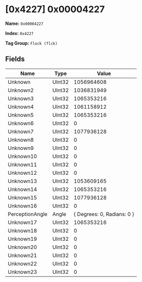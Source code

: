# [0x4227] 0x00004227

**Name:** ```0x00004227```

**Index:** ```0x4227```

**Tag Group:** ```Flock (flck)```

## Fields

Name	| Type	| Value
---	|---	|---	|
Unknown	|UInt32	|1056964608
Unknown2	|UInt32	|1036831949
Unknown3	|UInt32	|1065353216
Unknown4	|UInt32	|1061158912
Unknown5	|UInt32	|1065353216
Unknown6	|UInt32	|0
Unknown7	|UInt32	|1077936128
Unknown8	|UInt32	|0
Unknown9	|UInt32	|0
Unknown10	|UInt32	|0
Unknown11	|UInt32	|0
Unknown12	|UInt32	|0
Unknown13	|UInt32	|1053609165
Unknown14	|UInt32	|1065353216
Unknown15	|UInt32	|1077936128
Unknown16	|UInt32	|0
PerceptionAngle	|Angle	|{ Degrees: 0, Radians: 0 }
Unknown17	|UInt32	|1065353216
Unknown18	|UInt32	|0
Unknown19	|UInt32	|0
Unknown20	|UInt32	|0
Unknown21	|UInt32	|0
Unknown22	|UInt32	|0
Unknown23	|UInt32	|0


